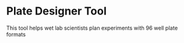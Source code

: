 # Plate Designer Tool

This tool helps wet lab scientists plan experiments with 96 well plate formats
